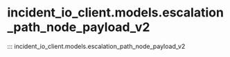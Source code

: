 # incident_io_client.models.escalation_path_node_payload_v2

::: incident_io_client.models.escalation_path_node_payload_v2